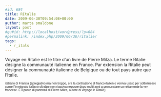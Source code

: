 ```yaml
---
#id: 684
title: RItalie
date: 2009-06-30T09:54:08+00:00
author: marta smaldone
layout: post
#gu#id: http://localhost/wordpress/?p=684
#permalink: /index.php/2009/06/30/ritalie/
tags:
  - r_itals
---
```

Voyage en Ritalie est le titre d&#8217;un livre de Pierre Milza. Le terme Ritalie désigne la communauté italienne en France. Par extension la Ritalie peut désigner la communauté italienne de Belgique ou de tout pays autre que l&#8217;Italie.

 <span style="font-family: Verdana,Arial,Helvetica,sans-serif; font-size: x-small;">italiano di Francia (spregiativo ma non troppo, era la contrazione di franco-italien e veniva usato per sottolineare come l’immigrato italiano oltralpe non riusciva neppure dopo molti anni a pronunciare correttamente la «r» francese. È il punto di partenza di Pierre Milza, autore di Voyage in Ritalie) </span>